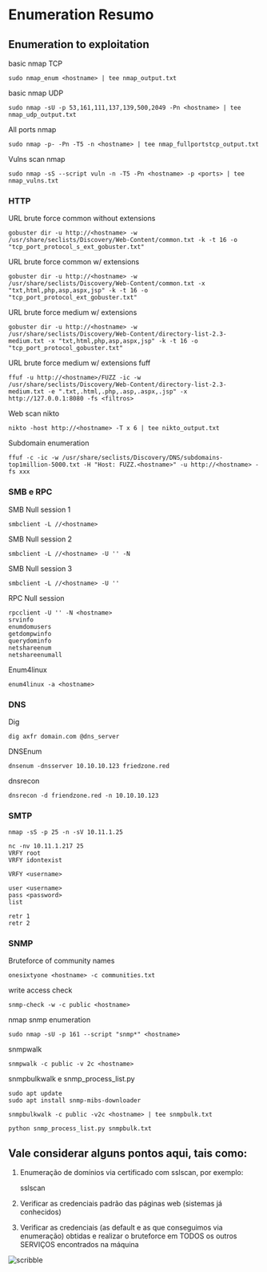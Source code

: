 Enumeration Resumo
========================

## Enumeration to exploitation

basic nmap TCP

    sudo nmap_enum <hostname> | tee nmap_output.txt

basic nmap UDP
    
    sudo nmap -sU -p 53,161,111,137,139,500,2049 -Pn <hostname> | tee nmap_udp_output.txt

All ports nmap

    sudo nmap -p- -Pn -T5 -n <hostname> | tee nmap_fullportstcp_output.txt

Vulns scan nmap

    sudo nmap -sS --script vuln -n -T5 -Pn <hostname> -p <ports> | tee nmap_vulns.txt

### HTTP 

URL brute force common without extensions

    gobuster dir -u http://<hostname> -w /usr/share/seclists/Discovery/Web-Content/common.txt -k -t 16 -o "tcp_port_protocol_s_ext_gobuster.txt"

URL brute force common w/ extensions

    gobuster dir -u http://<hostname> -w /usr/share/seclists/Discovery/Web-Content/common.txt -x "txt,html,php,asp,aspx,jsp" -k -t 16 -o "tcp_port_protocol_ext_gobuster.txt"
    
URL brute force medium w/ extensions

    gobuster dir -u http://<hostname> -w /usr/share/seclists/Discovery/Web-Content/directory-list-2.3-medium.txt -x "txt,html,php,asp,aspx,jsp" -k -t 16 -o "tcp_port_protocol_gobuster.txt"

URL brute force medium w/ extensions fuff

    ffuf -u http://<hostname>/FUZZ -ic -w /usr/share/seclists/Discovery/Web-Content/directory-list-2.3-medium.txt -e ".txt,.html,.php,.asp,.aspx,.jsp" -x http://127.0.0.1:8080 -fs <filtros>

Web scan nikto

    nikto -host http://<hostname> -T x 6 | tee nikto_output.txt

Subdomain enumeration

    ffuf -c -ic -w /usr/share/seclists/Discovery/DNS/subdomains-top1million-5000.txt -H "Host: FUZZ.<hostname>" -u http://<hostname> -fs xxx



### SMB e RPC

SMB Null session 1

    smbclient -L //<hostname>

SMB Null session 2
    
    smbclient -L //<hostname> -U '' -N

SMB Null session 3
    
    smbclient -L //<hostname> -U ''

RPC Null session
    
    rpcclient -U '' -N <hostname>
    srvinfo
    enumdomusers
    getdompwinfo
    querydominfo
    netshareenum
    netshareenumall

Enum4linux
    
    enum4linux -a <hostname>

### DNS
Dig
    
    dig axfr domain.com @dns_server

DNSEnum
    
    dnsenum -dnsserver 10.10.10.123 friedzone.red

dnsrecon
    
    dnsrecon -d friendzone.red -n 10.10.10.123
    
### SMTP

    nmap -sS -p 25 -n -sV 10.11.1.25
    
    nc -nv 10.11.1.217 25
    VRFY root
    VRFY idontexist
    
    VRFY <username>
    
    user <username>
    pass <password>
    list
    
    retr 1
    retr 2
    

### SNMP

Bruteforce of community names

    onesixtyone <hostname> -c communities.txt

write access check

    snmp-check -w -c public <hostname>

nmap snmp enumeration
    
    sudo nmap -sU -p 161 --script "snmp*" <hostname>

snmpwalk
    
    snmpwalk -c public -v 2c <hostname>

snmpbulkwalk e snmp_process_list.py

    sudo apt update
    sudo apt install snmp-mibs-downloader

    snmpbulkwalk -c public -v2c <hostname> | tee snmpbulk.txt

    python snmp_process_list.py snmpbulk.txt

## Vale considerar alguns pontos aqui, tais como:

1) Enumeração de domínios via certificado com sslscan, por exemplo:

    sslscan <hostname>

2) Verificar as credenciais padrão das páginas web (sistemas já conhecidos)
3) Verificar as credenciais (as default e as que conseguimos via enumeração) obtidas e realizar o bruteforce em TODOS os outros SERVIÇOS encontrados na máquina


![scribble](../../media/Enumeration-Exploitation.drawio.png)
